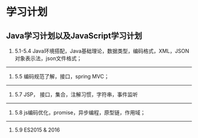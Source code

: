 # 学习计划

## Java学习计划以及JavaScript学习计划

1. 5.1-5.4 Java环境搭配，Java基础理论，数据类型，编码格式，XML，JSON对象表示法，json文件格式；

***

1. 5.5 编码规范了解，接口，spring MVC；

***

1. 5.7 JSP， 接口，集合，注解习惯，字符串，事件监听

***

1. 5.8 js编码优化，promise，异步编程，原型链，作用域；

***

1. 5.9 ES2015 & 2016